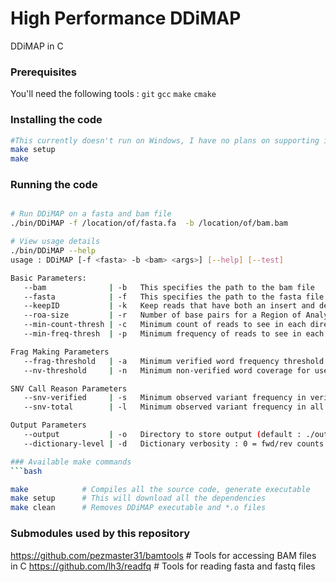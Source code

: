 High Performance DDiMAP
=======================
DDiMAP in C

### Prerequisites
You'll need the following tools : `git` `gcc` `make` `cmake`

### Installing the code
```bash
#This currently doesn't run on Windows, I have no plans on supporting it either.
make setup
make
```

### Running the code

```bash

# Run DDiMAP on a fasta and bam file
./bin/DDiMAP -f /location/of/fasta.fa  -b /location/of/bam.bam

# View usage details
./bin/DDiMAP --help
usage : DDiMAP [-f <fasta> -b <bam> <args>] [--help] [--test]

Basic Parameters:
   --bam              | -b   This specifies the path to the bam file
   --fasta            | -f   This specifies the path to the fasta file
   --keepID           | -k   Keep reads that have both an insert and delete in CIGAR string
   --roa-size         | -r   Number of base pairs for a Region of Analysis    (default : 34)
   --min-count-thresh | -c   Minimum count of reads to see in each direction (default : 2)
   --min-freq-thresh  | -p   Minimum frequency of reads to see in each direction (default : 0.00075)

Frag Making Parameters
   --frag-threshold   | -a   Minimum verified word frequency threshold for use in fragment assembly (default : 0.01)
   --nv-threshold     | -n   Minimum non-verified word coverage for use in fragment assembly (default : 0.1)

SNV Call Reason Parameters
   --snv-verified     | -s   Minimum observed variant frequency in verified words for a CallReason 2 SNV (default : 0.003)
   --snv-total        | -l   Minimum observed variant frequency in all words for a CallReason 3 SNV (default : 0.1)

Output Parameters
   --output           | -o   Directory to store output (default : ./output/)
   --dictionary-level | -d   Dictionary verbosity : 0 = fwd/rev counts only | 1 = add full read in/del counts | 2 = add frag counts (default : 1)

### Available make commands
```bash

make            # Compiles all the source code, generate executable
make setup      # This will download all the dependencies
make clean      # Removes DDiMAP executable and *.o files

```

### Submodules used by this repository

https://github.com/pezmaster31/bamtools     # Tools for accessing BAM files in C
https://github.com/lh3/readfq               # Tools for reading fasta and fastq files
